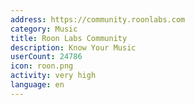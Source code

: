 ```yaml
---
address: https://community.roonlabs.com
category: Music
title: Roon Labs Community
description: Know Your Music
userCount: 24786
icon: roon.png
activity: very high
language: en
---
```

